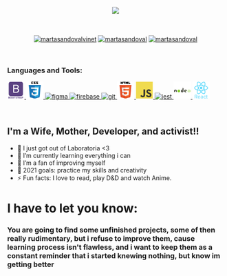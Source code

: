 <p align="center">
  <a href="https://github.com/DenverCoder1/readme-typing-svg"><img src="https://readme-typing-svg.herokuapp.com?color=%239D33F7&lines=Hi!+My+name+is+Marta+Sandoval+Vinet;I'm+a+Frontend+Developer;Welcome+to+my+lands)(https://git.io/typing-svg)"></a>
</p>
<br>
<p align="center">
<a href="https://www.linkedin.com/in/marta-sandoval-vinet/" target="blank"><img align="center" src="https://raw.githubusercontent.com/rahuldkjain/github-profile-readme-generator/master/src/images/icons/Social/linked-in-alt.svg" alt="martasandovalvinet" height="20" width="30" /></a>
<a href="https://www.facebook.com/rowan.mayfair.79" target="blank"><img align="center" src="https://raw.githubusercontent.com/rahuldkjain/github-profile-readme-generator/master/src/images/icons/Social/facebook.svg" alt="martasandoval" height="20" width="30" /></a>
<a href="https://www.instagram.com/rowanmayfair13/" target="blank"><img align="center" src="https://raw.githubusercontent.com/rahuldkjain/github-profile-readme-generator/master/src/images/icons/Social/instagram.svg" alt="martasandoval" height="20" width="30" /></a>
</p>
<br>
<h3 align="left">Languages and Tools:</h3>
<p align="left"> <a href="https://getbootstrap.com" target="_blank"> <img src="https://raw.githubusercontent.com/devicons/devicon/master/icons/bootstrap/bootstrap-plain-wordmark.svg" alt="bootstrap" width="40" height="40"/> </a> <a href="https://www.w3schools.com/css/" target="_blank"> <img src="https://raw.githubusercontent.com/devicons/devicon/master/icons/css3/css3-original-wordmark.svg" alt="css3" width="40" height="40"/> </a> <a href="https://www.figma.com/" target="_blank"> <img src="https://www.vectorlogo.zone/logos/figma/figma-icon.svg" alt="figma" width="40" height="40"/> </a> <a href="https://firebase.google.com/" target="_blank"> <img src="https://www.vectorlogo.zone/logos/firebase/firebase-icon.svg" alt="firebase" width="40" height="40"/> </a> <a href="https://git-scm.com/" target="_blank"> <img src="https://www.vectorlogo.zone/logos/git-scm/git-scm-icon.svg" alt="git" width="40" height="40"/> </a> <a href="https://www.w3.org/html/" target="_blank"> <img src="https://raw.githubusercontent.com/devicons/devicon/master/icons/html5/html5-original-wordmark.svg" alt="html5" width="40" height="40"/> </a> <a href="https://developer.mozilla.org/en-US/docs/Web/JavaScript" target="_blank"> <img src="https://raw.githubusercontent.com/devicons/devicon/master/icons/javascript/javascript-original.svg" alt="javascript" width="40" height="40"/> </a> <a href="https://jestjs.io" target="_blank"> <img src="https://www.vectorlogo.zone/logos/jestjsio/jestjsio-icon.svg" alt="jest" width="40" height="40"/> </a> <a href="https://nodejs.org" target="_blank"> <img src="https://raw.githubusercontent.com/devicons/devicon/master/icons/nodejs/nodejs-original-wordmark.svg" alt="nodejs" width="40" height="40"/> </a> <a href="https://reactjs.org/" target="_blank"> <img src="https://raw.githubusercontent.com/devicons/devicon/master/icons/react/react-original-wordmark.svg" alt="react" width="40" height="40"/> </a> </p>
<br>

## I'm a Wife, Mother, Developer, and activist!!

- 🔭 I just got out of Laboratoria <3
- 🌱 I’m currently learning everything i can 
- 👯 I’m a fan of improving myself
- 🥅 2021 goals: practice my skills and creativity
- ⚡ Fun facts: I love to read, play D&D and watch Anime.

# I have to let you know: 

### You are going to find some unfinished projects, some of then really rudimentary, but i refuse to improve them, cause learning process isn't flawless, and i want to keep them as a constant reminder that i started knewing nothing, but know im getting better 